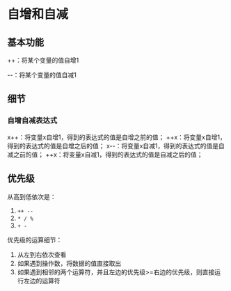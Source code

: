 # 自增和自减

## 基本功能

++：将某个变量的值自增1

--：将某个变量的值自减1

## 细节

### 自增自减表达式

x++：将变量x自增1，得到的表达式的值是自增之前的值；
++x：将变量x自增1，得到的表达式的值是自增之后的值；
x--：将变量x自减1，得到的表达式的值是自减之前的值；
++x：将变量x自减1，得到的表达式的值是自减之后的值；

## 优先级

从高到低依次是：

1. ```++ --```
2. ```* / %```
3. ```+ -```

优先级的运算细节：

1. 从左到右依次查看
2. 如果遇到操作数，将数据的值直接取出
3. 如果遇到相邻的两个运算符，并且左边的优先级>=右边的优先级，则直接运行左边的运算符
